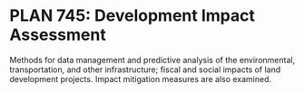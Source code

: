 # PLAN 745: Development Impact Assessment

Methods for data management and predictive analysis of the environmental, transportation, and other infrastructure; fiscal and social impacts of land development projects. Impact mitigation measures are also examined.